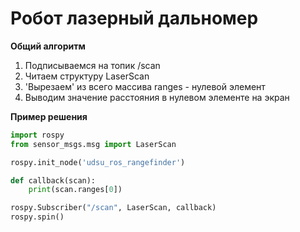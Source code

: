 # Робот лазерный дальномер

**Общий алгоритм**
1) Подписываемся на топик /scan
2) Читаем структуру LaserScan
3) 'Вырезаем' из всего массива ranges - нулевой элемент
4) Выводим значение расстояния в нулевом элементе на экран

**Пример решения**
```python
import rospy
from sensor_msgs.msg import LaserScan

rospy.init_node('udsu_ros_rangefinder')

def callback(scan):
    print(scan.ranges[0])

rospy.Subscriber("/scan", LaserScan, callback)
rospy.spin()
```
